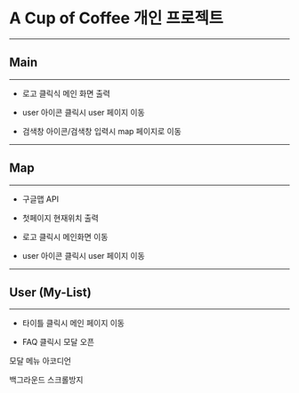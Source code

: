# A Cup of Coffee 개인 프로젝트
----------------------------------------

## Main

----------------------------------------

- 로고 클릭식 메인 화면 출력

- user 아이콘 클릭시 user 페이지 이동

- 검색창 아이콘/검색창 입력시 map 페이지로 이동

----------------------------------------

## Map

----------------------------------------

- 구글맵 API

- 첫페이지 현재위치 출력

- 로고 클릭시 메인화면 이동

- user 아이콘 클릭시 user 페이지 이동

----------------------------------------

## User (My-List)

----------------------------------------

- 타이틀 클릭시 메인 페이지 이동

- FAQ 클릭시 모달 오픈

모달 메뉴 아코디언

백그라운드 스크롤방지





